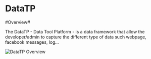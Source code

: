 DataTP
======

#Overview#

The DataTP - Data Tool Platform - is a data framework that allow the developer/admin to capture the different type of data such webpage, facebook messages, log...

![DataTP Overview](docs/images/datatp-overview.png "DataTP")
